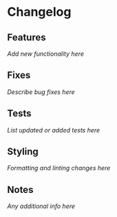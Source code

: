 # Changelog

## Features
*Add new functionality here*

## Fixes
*Describe bug fixes here*

## Tests
*List updated or added tests here*

## Styling
*Formatting and linting changes here*

## Notes
*Any additional info here*
